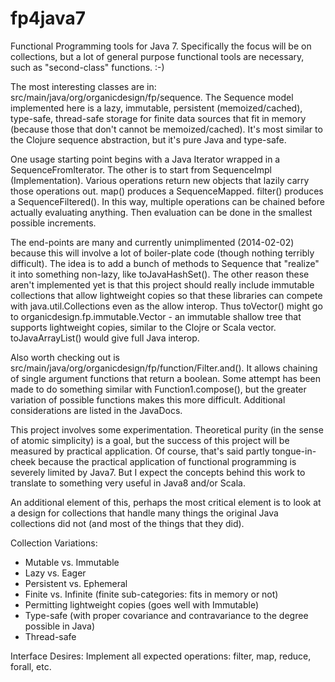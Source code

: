 fp4java7
========

Functional Programming tools for Java 7.  Specifically the focus will be on collections, but a lot of general purpose functional tools are necessary, such as "second-class" functions.  :-)

The most interesting classes are in: src/main/java/org/organicdesign/fp/sequence.  The Sequence model implemented here is a lazy, immutable, persistent (memoized/cached), type-safe, thread-safe storage for finite data sources that fit in memory (because those that don't cannot be memoized/cached).  It's most similar to the Clojure sequence abstraction, but it's pure Java and type-safe.

One usage starting point begins with a Java Iterator wrapped in a SequenceFromIterator.  The other is to start from SequenceImpl (Implementation).  Various operations return new objects that lazily carry those operations out.  map() produces a SequenceMapped.  filter() produces a SequenceFiltered().  In this way, multiple operations can be chained before actually evaluating anything.  Then evaluation can be done in the smallest possible increments.

The end-points are many and currently unimplimented (2014-02-02) because this will involve a lot of boiler-plate code (though nothing terribly difficult).  The idea is to add a bunch of methods to Sequence that "realize" it into something non-lazy, like toJavaHashSet().  The other reason these aren't implemented yet is that this project should really include immutable collections that allow lightweight copies so that these libraries can compete with java.util.Collections even as the allow interop.  Thus toVector() might go to organicdesign.fp.immutable.Vector - an immutable shallow tree that supports lightweight copies, similar to the Clojre or Scala vector.  toJavaArrayList() would give full Java interop.

Also worth checking out is src/main/java/org/organicdesign/fp/function/Filter.and().  It allows chaining of single argument functions that return a boolean.  Some attempt has been made to do something similar with Function1.compose(), but the greater variation of possible functions makes this more difficult.  Additional considerations are listed in the JavaDocs.

This project involves some experimentation.  Theoretical purity (in the sense of atomic simplicity) is a goal, but the success of this project will be measured by practical application.  Of course, that's said partly tongue-in-cheek because the practical application of functional programming is severely limited by Java7.  But I expect the concepts behind this work to translate to something very useful in Java8 and/or Scala.

An additional element of this, perhaps the most critical element is to look at a design for collections that handle many things the original Java collections did not (and most of the things that they did).

Collection Variations:
 - Mutable vs. Immutable
 - Lazy vs. Eager
 - Persistent vs. Ephemeral
 - Finite vs. Infinite (finite sub-categories: fits in memory or not)
 - Permitting lightweight copies (goes well with Immutable)
 - Type-safe (with proper covariance and contravariance to the degree possible in Java)
 - Thread-safe

Interface Desires:
Implement all expected operations: filter, map, reduce, forall, etc.

 
